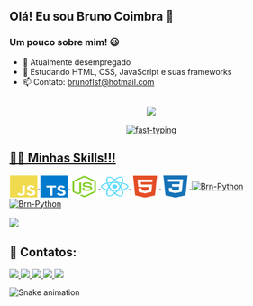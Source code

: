 ## Olá! Eu sou Bruno Coimbra 👋

### Um pouco sobre mim! 😃

- 🔭 Atualmente desempregado
- 🌱 Estudando HTML, CSS, JavaScript e suas frameworks
- 📫 Contato: brunoflsf@hotmail.com

##

<div align="center">
  <a href="https://github.com/brncoimbra">
  <img height="180em" src="https://github-readme-stats.vercel.app/api?username=brncoimbra&show_icons=true&theme=aura&include_all_commits=true&count_private=true"/>
    
  ![fast-typing](https://user-images.githubusercontent.com/57022639/145869281-a0ffcb24-b6b7-40ce-b65f-7e35e9bc0611.gif)
</div>  

## 🧑‍💻 Minhas Skills!!!
<div align="left">
<!--   JavaScript -->
  <img align="center" alt="Brn-Js" height="40" width="50"  src="https://raw.githubusercontent.com/devicons/devicon/master/icons/javascript/javascript-plain.svg">
<!--   TypeScript -->
  <img align="center" alt="Brn-Ts" height="40" width="50" src="https://raw.githubusercontent.com/devicons/devicon/master/icons/typescript/typescript-plain.svg">
<!--  NodeJs -->
 <img align="center" alt="Brn-Node" height="40" width="50" src="https://raw.githubusercontent.com/devicons/devicon/master/icons/nodejs/nodejs-original.svg">
<!--   React -->
  <img align="center" alt="Brn-React" height="40" width="50" src="https://raw.githubusercontent.com/devicons/devicon/master/icons/react/react-original.svg">
<!--   Html -->
  <img align="center" alt="Brn-HTML" height="40" width="50" src="https://raw.githubusercontent.com/devicons/devicon/master/icons/html5/html5-plain.svg">
<!--  CSS -->
  <img align="center" alt="Brn-CSS" height="40" width="50" src="https://raw.githubusercontent.com/devicons/devicon/master/icons/css3/css3-plain.svg"> 
<!-- Python -->
  <img align="center" alt="Brn-Python" height="40" width="50" src="https://cdn.jsdelivr.net/gh/devicons/devicon/icons/python/python-original.svg">
<!-- C -->
  <img align="center" alt="Brn-Python" height="40" width="50" src="https://cdn.jsdelivr.net/gh/devicons/devicon/icons/c/c-original.svg">
</div><br>

<div align="left"> 
<a href="https://github.com/brncoimbra?tab=repositories">
  <img height="180em" src="https://github-readme-stats.vercel.app/api/top-langs/?username=brncoimbra&layout=compact&langs_count=7&theme=aura"/>
</a>
</div>

## 📲 Contatos:
    
<div> 
  <a href = "mailto:bruninho.coimbra234@gmail.com" target="_blank">
    <img src="https://img.shields.io/badge/Gmail-D14836?style=for-the-badge&logo=gmail&logoColor=white"/>
  </a>
  <a href = "mailto:brunoflsf@hotmail.com" target="_blank">
    <img src="https://img.shields.io/badge/Microsoft_Outlook-0078D4?style=for-the-badge&logo=microsoft-outlook&logoColor=white">
  </a>
  <a href = "https://www.instagram.com/brncoimbra/" target="_blank">
    <img src="https://img.shields.io/badge/Instagram-E4405F?style=for-the-badge&logo=instagram&logoColor=white">
  </a>
  <a href="https://www.facebook.com/bruuniinho" target="_blank">
    <img src="https://img.shields.io/badge/Facebook-1877F2?style=for-the-badge&logo=facebook&logoColor=white">
  </a> 
  <a href="https://www.linkedin.com/in/bruno-coimbra-425b34221/" target="_blank">
    <img src="https://img.shields.io/badge/LinkedIn-0077B5?style=for-the-badge&logo=linkedin&logoColor=white">
  </a> 
  
  ![Snake animation](https://github.com/brncoimbra/brncoimbra/blob/output/github-contribution-grid-snake.svg)
  </div>
